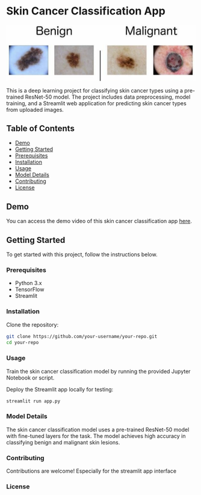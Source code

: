 # Skin Cancer Classification App

![Skin Cancer Classification](readme_image.png)

This is a deep learning project for classifying skin cancer types using a pre-trained ResNet-50 model. The project includes data preprocessing, model training, and a Streamlit web application for predicting skin cancer types from uploaded images.

## Table of Contents
- [Demo](#demo)
- [Getting Started](#getting-started)
- [Prerequisites](#prerequisites)
- [Installation](#installation)
- [Usage](#usage)
- [Model Details](#model-details)
- [Contributing](#contributing)
- [License](#license)

## Demo

You can access the demo video of this skin cancer classification app [here](https://your-app-name.herokuapp.com).

## Getting Started

To get started with this project, follow the instructions below.

### Prerequisites

- Python 3.x
- TensorFlow
- Streamlit

### Installation

Clone the repository:

```bash
git clone https://github.com/your-username/your-repo.git
cd your-repo
```

### Usage

Train the skin cancer classification model by running the provided Jupyter Notebook or script.

Deploy the Streamlit app locally for testing:

```bash
streamlit run app.py
```

### Model Details

The skin cancer classification model uses a pre-trained ResNet-50 model with fine-tuned layers for the task. The model achieves high accuracy in classifying benign and malignant skin lesions.

### Contributing

Contributions are welcome! Especially for the streamlit app interface

### License


